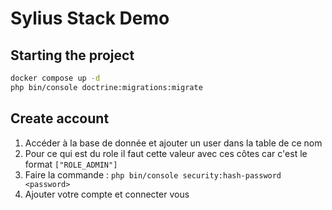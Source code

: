 # Sylius Stack Demo

## Starting the project

```bash
docker compose up -d
php bin/console doctrine:migrations:migrate
```

## Create account

1. Accéder à la base de donnée et ajouter un user dans la table de ce nom
2. Pour ce qui est du role il faut cette valeur avec ces côtes car c'est le format `["ROLE_ADMIN"]`
3. Faire la commande : `php bin/console security:hash-password <password>`
4. Ajouter votre compte et connecter vous
